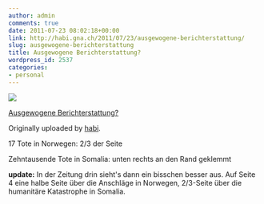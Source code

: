 ```yaml
---
author: admin
comments: true
date: 2011-07-23 08:02:18+00:00
link: http://habi.gna.ch/2011/07/23/ausgewogene-berichterstattung/
slug: ausgewogene-berichterstattung
title: Ausgewogene Berichterstattung?
wordpress_id: 2537
categories:
- personal
---
```



 [![](http://farm7.static.flickr.com/6011/5965922827_5bbb1aa991_m.jpg)](http://www.flickr.com/photos/habi/5965922827/)
   

 
  [Ausgewogene Berichterstattung?](http://www.flickr.com/photos/habi/5965922827/)
    

  Originally uploaded by [habi](http://www.flickr.com/photos/habi/).
 



17 Tote in Norwegen: 2/3 der Seite  

Zehntausende Tote in Somalia: unten rechts an den Rand geklemmt
  


**update:** In der Zeitung drin sieht's dann ein bisschen besser aus. Auf Seite 4 eine halbe Seite über die Anschläge in Norwegen, 2/3-Seite über die humanitäre Katastrophe in Somalia. 

